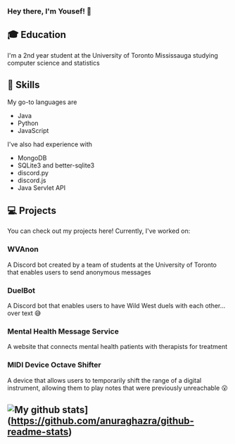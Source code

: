 ### Hey there, I'm Yousef! 👋

## 🎓 Education
I'm a 2nd year student at the University of Toronto Mississauga studying computer science and statistics

## 💪 Skills
My go-to languages are
* Java
* Python
* JavaScript

I've also had experience with
* MongoDB
* SQLite3 and better-sqlite3
* discord.py
* discord.js
* Java Servlet API

## 💻 Projects
You can check out my projects here! Currently, I've worked on:
### WVAnon
A Discord bot created by a team of students at the University of Toronto that enables users to send anonymous messages
### DuelBot
A Discord bot that enables users to have Wild West duels with each other... over text 😅
### Mental Health Message Service
A website that connects mental health patients with therapists for treatment
### MIDI Device Octave Shifter
A device that allows users to temporarily shift the range of a digital instrument, allowing them to play notes that were previously unreachable 😮

## ![My github stats](https://github-readme-stats.vercel.app/api?username=CometWhoosh)](https://github.com/anuraghazra/github-readme-stats)

<!--
**CometWhoosh/CometWhoosh** is a ✨ _special_ ✨ repository because its `README.md` (this file) appears on your GitHub profile.

Here are some ideas to get you started:

- 🔭 I’m currently working on ...
- 🌱 I’m currently learning ...
- 👯 I’m looking to collaborate on ...
- 🤔 I’m looking for help with ...
- 💬 Ask me about ...
- 📫 How to reach me: ...
- 😄 Pronouns: ...
- ⚡ Fun fact: ...

- Education
- Projects
- WVAnon team?

- Languages and technologies
- Some stats if they're good lol

-->


